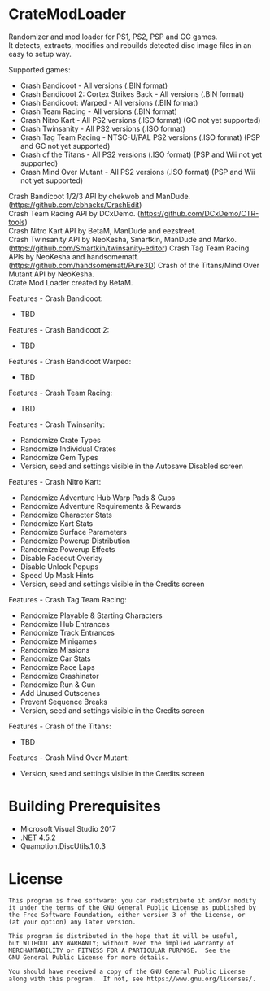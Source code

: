 # CrateModLoader
Randomizer and mod loader for PS1, PS2, PSP and GC games.  
It detects, extracts, modifies and rebuilds detected disc image files in an easy to setup way.  

Supported games:
- Crash Bandicoot - All versions (.BIN format)
- Crash Bandicoot 2: Cortex Strikes Back - All versions (.BIN format)
- Crash Bandicoot: Warped - All versions (.BIN format)
- Crash Team Racing - All versions (.BIN format)
- Crash Nitro Kart - All PS2 versions (.ISO format) (GC not yet supported)
- Crash Twinsanity - All PS2 versions (.ISO format)
- Crash Tag Team Racing - NTSC-U/PAL PS2 versions (.ISO format) (PSP and GC not yet supported)
- Crash of the Titans - All PS2 versions (.ISO format) (PSP and Wii not yet supported)
- Crash Mind Over Mutant - All PS2 versions (.ISO format) (PSP and Wii not yet supported)
  
Crash Bandicoot 1/2/3 API by chekwob and ManDude. (https://github.com/cbhacks/CrashEdit)  
Crash Team Racing API by DCxDemo. (https://github.com/DCxDemo/CTR-tools)  
Crash Nitro Kart API by BetaM, ManDude and eezstreet.  
Crash Twinsanity API by NeoKesha, Smartkin, ManDude and Marko. (https://github.com/Smartkin/twinsanity-editor)
Crash Tag Team Racing APIs by NeoKesha and handsomematt. (https://github.com/handsomematt/Pure3D)
Crash of the Titans/Mind Over Mutant API by NeoKesha.  
Crate Mod Loader created by BetaM.

Features - Crash Bandicoot:
- TBD

Features - Crash Bandicoot 2:
- TBD

Features - Crash Bandicoot Warped:
- TBD

Features - Crash Team Racing: 
- TBD

Features - Crash Twinsanity:
- Randomize Crate Types
- Randomize Individual Crates
- Randomize Gem Types
- Version, seed and settings visible in the Autosave Disabled screen

Features - Crash Nitro Kart:
- Randomize Adventure Hub Warp Pads & Cups
- Randomize Adventure Requirements & Rewards
- Randomize Character Stats
- Randomize Kart Stats
- Randomize Surface Parameters
- Randomize Powerup Distribution
- Randomize Powerup Effects
- Disable Fadeout Overlay
- Disable Unlock Popups
- Speed Up Mask Hints
- Version, seed and settings visible in the Credits screen

Features - Crash Tag Team Racing:
- Randomize Playable & Starting Characters
- Randomize Hub Entrances
- Randomize Track Entrances
- Randomize Minigames
- Randomize Missions
- Randomize Car Stats
- Randomize Race Laps
- Randomize Crashinator
- Randomize Run & Gun
- Add Unused Cutscenes
- Prevent Sequence Breaks
- Version, seed and settings visible in the Credits screen

Features - Crash of the Titans:
- TBD

Features - Crash Mind Over Mutant:
- Version, seed and settings visible in the Credits screen

# Building Prerequisites

- Microsoft Visual Studio 2017
- .NET 4.5.2
- Quamotion.DiscUtils.1.0.3

# License

    This program is free software: you can redistribute it and/or modify
    it under the terms of the GNU General Public License as published by
    the Free Software Foundation, either version 3 of the License, or
    (at your option) any later version.

    This program is distributed in the hope that it will be useful,
    but WITHOUT ANY WARRANTY; without even the implied warranty of
    MERCHANTABILITY or FITNESS FOR A PARTICULAR PURPOSE.  See the
    GNU General Public License for more details.

    You should have received a copy of the GNU General Public License
    along with this program.  If not, see https://www.gnu.org/licenses/.
